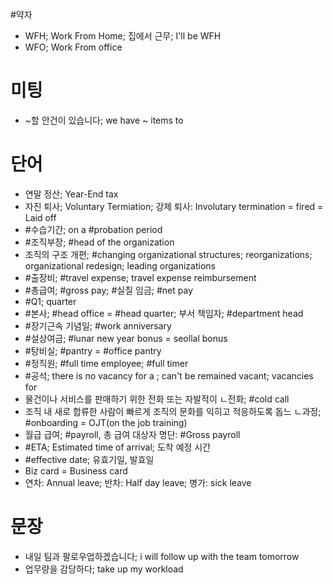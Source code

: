 #약자
* WFH; Work From Home; 집에서 근무; I'll be WFH
* WFO; Work From office

# 미팅
* ~할 안건이 있습니다; we have ~ items to

# 단어
* 연말 정산; Year-End tax
* 자진 퇴사; Voluntary Termiation; 강제 퇴사: Involutary termination = fired = Laid off
* #수습기간; on a #probation period
* #조직부장; #head of the organization
* 조직의 구조 개편; #changing organizational structures; reorganizations; organizational redesign; leading organizations
* #출장비; #travel expense; travel expense reimbursement
* #총급여; #gross pay;  #실질 임금; #net pay
* #Q1; quarter
* #본사; #head office = #head quarter; 부서 책임자; #department head
* #장기근속 기념일; #work anniversary
* #설상여금; #lunar new year bonus = seollal bonus
* #탕비실; #pantry = #office pantry
* #정직원; #full time employee; #full timer
* #공석; there is no vacancy for a ; can't be remained vacant; vacancies for
* 물건이나 서비스를 판매하기 위한 전화 또는 자발적이 ㄴ전화; #cold call
* 조직 내 새로 합류한 사람이 빠르게 조직의 문화를 익히고 적응하도록 돕느 ㄴ과정; #onboarding = OJT(on the job training)
* 월급 급여; #payroll, 총 급여 대상자 명단: #Gross payroll
* #ETA; Estimated time of arrival; 도착 예정 시간
* #effective date; 유효기일, 발효일
* Biz card = Business card
* 연차: Annual leave; 반차: Half day leave; 병가: sick leave

# 문장
* 내일 팀과 팔로우업하겠습니다; i will follow up with the team tomorrow
* 업무량을 감당하다; take up my workload